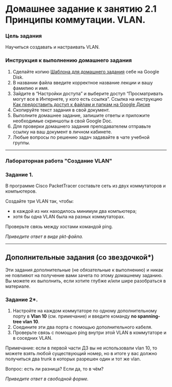 # Домашнее задание к занятию 2.1 Принципы коммутации. VLAN.

### Цель задания
Научиться создавать и настраивать VLAN.

### Инструкция к выполнению домашнего задания

1. Сделайте копию [Шаблона для домашнего задания](https://docs.google.com/document/d/1youKpKm_JrC0UzDyUslIZW2E2bIv5OVlm_TQDvH5Pvs/edit) себе на Google Disk.
2. В названии файла введите корректное название лекции и вашу фамилию и имя.
3. Зайдите в “Настройки доступа” и выберите доступ “Просматривать могут все в Интернете, у кого есть ссылка”.
 Ссылка на инструкцию [Как предоставить доступ к файлам и папкам на Google Диске](https://support.google.com/docs/answer/2494822?hl=ru&co=GENIE.Platform%3DDesktop)
5. Скопируйте текст задания в свой документ.
6. Выполните домашнее задание, запишите ответы и приложите необходимые скриншоты в свой Google Doc.
7. Для проверки домашнего задания преподавателем отправьте ссылку на ваш документ в личном кабинете.
8. Любые вопросы по решению задач задавайте в чате учебной группы.

------

### Лабораторная работа "Создание VLAN"
### Задание 1. 

В программе Cisco PacketTracer составьте сеть из двух коммутаторов и компьютеров.

Создайте три VLAN так, чтобы:

- в каждой из них находилось минимум два компьютера;
- хотя бы одна VLAN была на разных коммутаторах.

Проверьте связь между хостами командой ping.

*Приведите ответ в виде pkt-файла.*

------
## Дополнительные задания (со звездочкой*)
Эти задания дополнительные (не обязательные к выполнению) и никак не повлияют на получение вами зачета по этому домашнему заданию. Вы можете их выполнить, если хотите глубже и/или шире разобраться в материале.

### Задание 2*. 

1. Настройте на каждом коммутаторе по одному дополнительному порту в **Vlan 10** (см. примечание) и введите команду **no spanning-tree vlan 10**.
2. Соедините эти два порта с помощью дополнительного кабеля.
3. Проверьте связь с помощью ping внутри этой VLAN в коммутаторе и в соседних VLAN.
  
Примечание: если в первой части ДЗ вы не использовали vlan 10, то можете взять любой существующий номер, но в итоге у вас должно получиться два trunk в которых разрешен один и тот же vlan.

Вопрос: есть ли разница? Если да, то в чём?

*Приведите ответ в свободной форме.*

